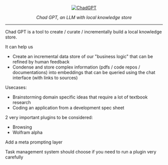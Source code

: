 <p align="center">
  <a href=""><img src="https://github.com/sdhnshu/ChadGPT/assets/8189505/b42b7410-ce05-43dc-9166-39ca276b3f22" alt="ChadGPT"></a>
</p>

<p align="center">
    <em>Chad GPT, an LLM with local knowledge store</em>
</p>

---

Chad GPT is a tool to create / curate / incrementally build a local knowledge store. 

It can help us
- Create an incremental data store of our "business logic" that can be refined by human feedback
- Condense and store complex information (pdfs / code repos / documentations) into embeddings that can be queried using the chat interface (with links to sources)

Usecases:
- Brainstorming domain specific ideas that require a lot of textbook research
- Coding an application from a development spec sheet

2 very important plugins to be considered:
- Browsing
- Wolfram alpha

Add a meta prompting layer

Task management system should choose if you need to run a plugin very carefully
